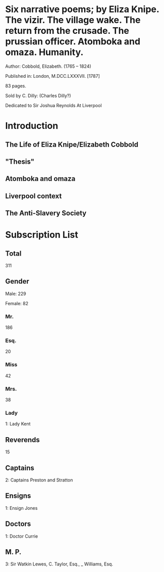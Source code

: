 # Six narrative poems; by Eliza Knipe. The vizir. The village wake. The return from the crusade. The prussian officer. Atomboka and omaza. Humanity. 
Author: Cobbold, Elizabeth. (1765 – 1824) 

Published in: London, M.DCC.LXXXVII. [1787]

83 pages.
 
Sold by C. Dilly: (Charles Dilly?) 

Dedicated to Sir Joshua Reynolds At Liverpool

# Introduction
## The Life of Eliza Knipe/Elizabeth Cobbold
## "Thesis"
## Atomboka and omaza
## Liverpool context
## The Anti-Slavery Society
# Subscription List
## Total
311
## Gender
Male: 229

Female: 82
### Mr.
186
### Esq.
20
### Miss
42
### Mrs.
38
### Lady
1: Lady Kent
## Reverends
15
## Captains
2: Captains Preston and Stratton
## Ensigns
1: Ensign Jones
## Doctors
1: Doctor Currie
## M. P.
3: Sir Watkin Lewes, C. Taylor, Esq., _ Williams, Esq.
